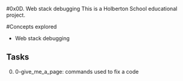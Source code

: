 #0x0D. Web stack debugging
This is a Holberton School educational project.

#Concepts explored

- Web stack debugging


## Tasks
0. 0-give_me_a_page: commands used to fix a code
